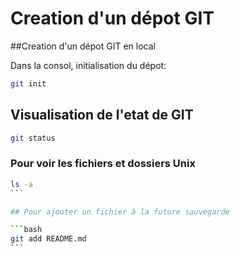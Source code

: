 # Creation d'un dépot GIT

##Creation d'un dépot GIT en local

Dans la consol, initialisation du dépot:

```bash
git init
```
## Visualisation de l'etat de GIT

```bash
git status
```
### Pour voir les fichiers et dossiers Unix

````bash
ls -a
```

## Pour ajouter un fichier à la future sauvegarde

```bash
git add README.md
```
